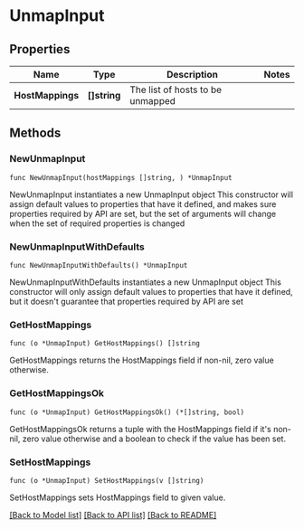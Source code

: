 # UnmapInput

## Properties

Name | Type | Description | Notes
------------ | ------------- | ------------- | -------------
**HostMappings** | **[]string** | The list of hosts to be unmapped | 

## Methods

### NewUnmapInput

`func NewUnmapInput(hostMappings []string, ) *UnmapInput`

NewUnmapInput instantiates a new UnmapInput object
This constructor will assign default values to properties that have it defined,
and makes sure properties required by API are set, but the set of arguments
will change when the set of required properties is changed

### NewUnmapInputWithDefaults

`func NewUnmapInputWithDefaults() *UnmapInput`

NewUnmapInputWithDefaults instantiates a new UnmapInput object
This constructor will only assign default values to properties that have it defined,
but it doesn't guarantee that properties required by API are set

### GetHostMappings

`func (o *UnmapInput) GetHostMappings() []string`

GetHostMappings returns the HostMappings field if non-nil, zero value otherwise.

### GetHostMappingsOk

`func (o *UnmapInput) GetHostMappingsOk() (*[]string, bool)`

GetHostMappingsOk returns a tuple with the HostMappings field if it's non-nil, zero value otherwise
and a boolean to check if the value has been set.

### SetHostMappings

`func (o *UnmapInput) SetHostMappings(v []string)`

SetHostMappings sets HostMappings field to given value.



[[Back to Model list]](../README.md#documentation-for-models) [[Back to API list]](../README.md#documentation-for-api-endpoints) [[Back to README]](../README.md)


